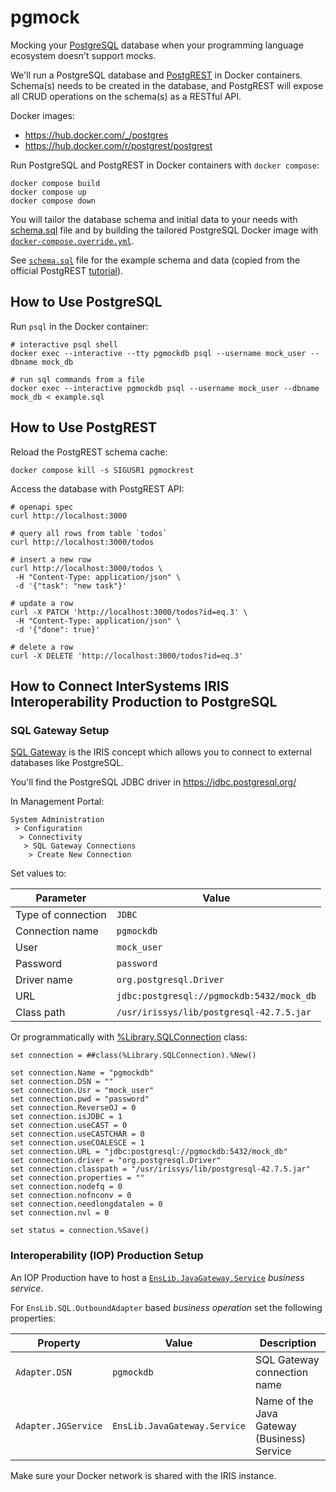 # pgmock

Mocking your [PostgreSQL](https://www.postgresql.org/) database when your programming language ecosystem doesn't support mocks.

We'll run a PostgreSQL database and [PostgREST](https://postgrest.org/en/stable/index.html) in Docker containers. Schema(s) needs to be created in the database, and PostgREST will expose all CRUD operations on the schema(s) as a RESTful API.

Docker images:
* https://hub.docker.com/_/postgres
* https://hub.docker.com/r/postgrest/postgrest

Run PostgreSQL and PostgREST in Docker containers with `docker compose`:
```
docker compose build
docker compose up
docker compose down
```

You will tailor the database schema and initial data to your needs with [schema.sql](schema.sql) file and by building the tailored PostgreSQL Docker image with [`docker-compose.override.yml`](docker-compose.override.yml).

See [`schema.sql`](schema.sql) file for the example schema and data (copied from the official PostgREST [tutorial](https://postgrest.org/en/stable/tutorials/tut0.html)).

## How to Use PostgreSQL

Run `psql` in the Docker container:
```
# interactive psql shell
docker exec --interactive --tty pgmockdb psql --username mock_user --dbname mock_db

# run sql commands from a file
docker exec --interactive pgmockdb psql --username mock_user --dbname mock_db < example.sql
```

## How to Use PostgREST

Reload the PostgREST schema cache:
```
docker compose kill -s SIGUSR1 pgmockrest
```

Access the database with PostgREST API:
```
# openapi spec
curl http://localhost:3000

# query all rows from table `todos`
curl http://localhost:3000/todos

# insert a new row
curl http://localhost:3000/todos \
 -H "Content-Type: application/json" \
 -d '{"task": "new task"}'

# update a row
curl -X PATCH 'http://localhost:3000/todos?id=eq.3' \
 -H "Content-Type: application/json" \
 -d '{"done": true}'

# delete a row
curl -X DELETE 'http://localhost:3000/todos?id=eq.3'
```

## How to Connect InterSystems IRIS Interoperability Production to PostgreSQL

### SQL Gateway Setup

[SQL Gateway](https://docs.intersystems.com/irislatest/csp/docbook/DocBook.UI.Page.cls?KEY=BSQG_overview) is the IRIS concept which allows you to connect to external databases like PostgreSQL.

You'll find the PostgreSQL JDBC driver in https://jdbc.postgresql.org/

In Management Portal:
```
System Administration
 > Configuration
  > Connectivity
   > SQL Gateway Connections
    > Create New Connection
```

Set values to:

|Parameter      |Value|
|---------------|-----|
|Type of connection|`JDBC`|
|Connection name|`pgmockdb`|
|User           |`mock_user`|
|Password       |`password`|
|Driver name    |`org.postgresql.Driver`|
|URL            |`jdbc:postgresql://pgmockdb:5432/mock_db`|
|Class path     |`/usr/irissys/lib/postgresql-42.7.5.jar`|

Or programmatically with [%Library.SQLConnection](https://docs.intersystems.com/irislatest/csp/documatic/%25CSP.Documatic.cls?LIBRARY=%25SYS&CLASSNAME=%25Library.SQLConnection) class:

```
set connection = ##class(%Library.SQLConnection).%New()

set connection.Name = "pgmockdb"
set connection.DSN = ""
set connection.Usr = "mock_user"
set connection.pwd = "password"
set connection.ReverseOJ = 0
set connection.isJDBC = 1
set connection.useCAST = 0
set connection.useCASTCHAR = 0
set connection.useCOALESCE = 1
set connection.URL = "jdbc:postgresql://pgmockdb:5432/mock_db"
set connection.driver = "org.postgresql.Driver"
set connection.classpath = "/usr/irissys/lib/postgresql-42.7.5.jar"
set connection.properties = ""
set connection.nodefq = 0
set connection.nofnconv = 0
set connection.needlongdatalen = 0
set connection.nvl = 0

set status = connection.%Save()
```

### Interoperability (IOP) Production Setup

An IOP Production have to host a [`EnsLib.JavaGateway.Service`](https://docs.intersystems.com/irislatest/csp/docbook/DocBook.UI.Page.cls?KEY=ESQL_bo#ESQL_outbound_specifying_dsn) _business service_.

For `EnsLib.SQL.OutboundAdapter` based _business operation_ set the following properties:

|Property           |Value     |Description|
|-------------------|----------|-----------|
|`Adapter.DSN`      |`pgmockdb`|SQL Gateway connection name|
|`Adapter.JGService`|`EnsLib.JavaGateway.Service`|Name of the Java Gateway (Business) Service|

Make sure your Docker network is shared with the IRIS instance.